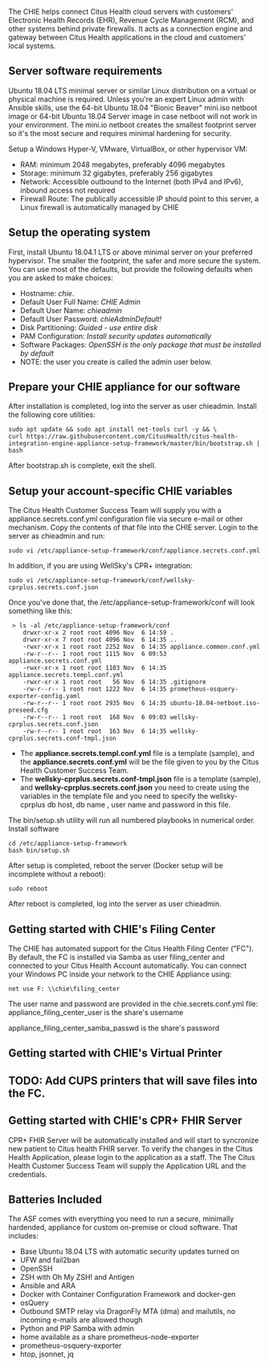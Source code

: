 The CHIE helps connect Citus Health cloud servers with customers' Electronic Health Records (EHR), Revenue Cycle Management (RCM), and other systems behind private firewalls. It acts as a connection engine and gateway between Citus Health applications in the cloud and customers' local systems.

## Server software requirements

Ubuntu 18.04 LTS minimal server or similar Linux distribution on a virtual or physical machine is required. Unless you're an expert Linux admin with Ansible skills, use the 64-bit Ubuntu 18.04 "Bionic Beaver" mini.iso netboot image or 64-bit Ubuntu 18.04 Server image in case netboot will not work in your environment. The mini.io netboot creates the smallest footprint server so it's the most secure and requires minimal hardening for security.

Setup a Windows Hyper-V, VMware, VirtualBox, or other hypervisor VM:  

 - RAM: minimum 2048 megabytes, preferably 4096 megabytes
 -  Storage:   minimum 32 gigabytes, preferably 256 gigabytes 
 - Network: Accessible  outbound to the Internet (both IPv4 and IPv6), inbound access not required
 - Firewall Route: The publically accessible IP should point to  this server, a Linux firewall is automatically managed by CHIE

## Setup the operating system

First, install Ubuntu 18.04.1 LTS or above minimal server on your preferred hypervisor. The smaller the footprint, the safer and more secure the system. You can use most of the defaults, but provide the following defaults when you are asked to make choices:

 - Hostname: *chie*.
 - Default User Full Name: *CHIE Admin*
 - Default User Name: *chieadmin*
 - Default User Password: *chieAdminDefault!*
 - Disk Partitioning: *Guided - use entire disk*
 - PAM Configuration: *Install security updates automatically*
 - Software Packages: *OpenSSH is the only package that must be installed by default*
 - NOTE: the user you create is called the admin user below.
## Prepare your CHIE appliance for our software
After installation is completed, log into the server as user chieadmin.
Install the following core utilities:

    sudo apt update && sudo apt install net-tools curl -y && \
    curl https://raw.githubusercontent.com/CitusHealth/citus-health-integration-engine-appliance-setup-framework/master/bin/bootstrap.sh | bash

After bootstrap.sh is complete, exit the shell.

## Setup your account-specific CHIE variables

The Citus Health Customer Success Team will supply you with a appliance.secrets.conf.yml configuration file via secure e-mail or other mechanism. Copy the contents of that file into the CHIE server.
Login to the server as chieadmin and run:

    sudo vi /etc/appliance-setup-framework/conf/appliance.secrets.conf.yml

In addition, if you are using WellSky's CPR+ integration:

    sudo vi /etc/appliance-setup-framework/conf/wellsky-cprplus.secrets.conf.json
Once you've done that, the /etc/appliance-setup-framework/conf will look something like this:

     > ls -al /etc/appliance-setup-framework/conf    
        drwxr-xr-x 2 root root 4096 Nov  6 14:59 .
        drwxr-xr-x 7 root root 4096 Nov  6 14:35 ..
        -rwxr-xr-x 1 root root 2252 Nov  6 14:35 appliance.common.conf.yml
        -rw-r--r-- 1 root root 1115 Nov  6 09:53 appliance.secrets.conf.yml
        -rwxr-xr-x 1 root root 1103 Nov  6 14:35 appliance.secrets.templ.conf.yml
        -rwxr-xr-x 1 root root   56 Nov  6 14:35 .gitignore
        -rw-r--r-- 1 root root 1222 Nov  6 14:35 prometheus-osquery-exporter-config.yaml
        -rw-r--r-- 1 root root 2935 Nov  6 14:35 ubuntu-18.04-netboot.iso-preseed.cfg
        -rw-r--r-- 1 root root  168 Nov  6 09:03 wellsky-cprplus.secrets.conf.json
        -rw-r--r-- 1 root root  163 Nov  6 14:35 wellsky-cprplus.secrets.conf-tmpl.json

* The **appliance.secrets.templ.conf.yml** file is a template (sample), and the **appliance.secrets.conf.yml** will be the file given to you by the Citus Health Customer Success Team.
* The **wellsky-cprplus.secrets.conf-tmpl.json** file is a template (sample), and **wellsky-cprplus.secrets.conf.json** you need to create using the variables in the template file and you need to specify the wellsky-cprplus db host, db name , user name and password in this file. 

The bin/setup.sh utility will run all numbered playbooks in numerical order.
Install software

    cd /etc/appliance-setup-framework
    bash bin/setup.sh

After setup is completed, reboot the server (Docker setup will be incomplete without a reboot):

    sudo reboot
After reboot is completed, log into the server as user chieadmin.  

## Getting started with CHIE's Filing Center

The CHIE has automated support for the Citus Health Filing Center ("FC"). By default, the FC is installed via Samba as user filing_center and connected to your Citus Health Account automatically.
You can connect your Windows PC inside your network to the CHIE Appliance using:

    net use F: \\chie\filing_center
The user name and password are provided in the chie.secrets.conf.yml file:
appliance_filing_center_user is the share's username

appliance_filing_center_samba_passwd is the share's password

## Getting started with CHIE's Virtual Printer

## TODO: Add CUPS printers that will save files into the FC.


## Getting started with CHIE's CPR+ FHIR Server
CPR+ FHIR Server will be automatically installed and will start to syncronize new patient to Citus health FHIR server.  To verify the changes in the Citus Health Application, please login to the application as a staff. The The Citus Health Customer Success Team will supply the Application URL and the credentials.

## Batteries Included

The ASF comes with everything you need to run a secure, minimally hardended, appliance for custom on-premise or cloud software. That includes: 
  -  Base Ubuntu 18.04 LTS with automatic security updates turned on
  -  UFW and fail2ban 
  - OpenSSH 
  - ZSH with Oh My ZSH! and Antigen 
  - Ansible and ARA
 -  Docker with Container Configuration Framework and docker-gen 
 -  osQuery
 -  Outbound SMTP relay via DragonFly MTA (dma) and mailutils, no   incoming e-mails are allowed though
 -  Python and PIP Samba with admin
 -  home available as a share prometheus-node-exporter
 -  prometheus-osquery-exporter
 -  htop, jsonnet, jq
